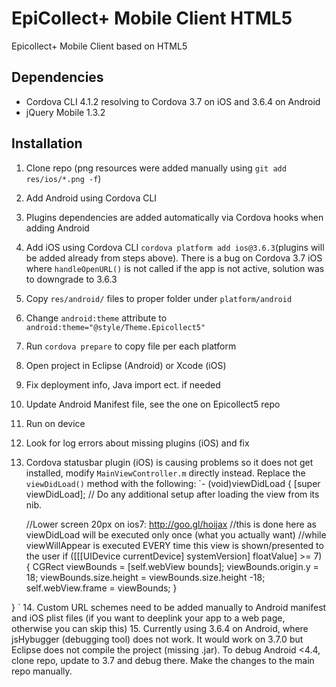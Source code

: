 # EpiCollect+ Mobile Client HTML5
Epicollect+  Mobile Client based on HTML5

## Dependencies
- Cordova CLI 4.1.2 resolving to Cordova 3.7 on iOS and 3.6.4 on Android
- jQuery Mobile 1.3.2

## Installation 

1. Clone repo (png resources were added manually using `git add res/ios/*.png -f`)
2. Add Android using Cordova CLI
3. Plugins dependencies are added automatically via Cordova hooks when adding Android
4. Add iOS using Cordova CLI `cordova platform add ios@3.6.3`(plugins will be added already from steps above). There is a bug on Cordova 3.7 iOS where `handleOpenURL()` is not called if the app is not active, solution was to downgrade to 3.6.3
5. Copy `res/android/` files to proper folder under `platform/android`
6. Change `android:theme` attribute to `android:theme="@style/Theme.Epicollect5"` 
7. Run `cordova prepare` to copy file per each platform
8. Open project in Eclipse (Android) or Xcode (iOS)
9. Fix deployment info, Java import ect. if needed
10. Update Android Manifest file, see the one on Epicollect5 repo
11. Run on device
12. Look for log errors about missing plugins (iOS) and fix
13. Cordova statusbar plugin (iOS) is causing problems so it does not get installed, modify `MainViewController.m` directly instead. Replace the `viewDidLoad()` method with the following:
`- (void)viewDidLoad
 {
     [super viewDidLoad];
     // Do any additional setup after loading the view from its nib.
     
     //Lower screen 20px on ios7: http://goo.gl/hoijax
     //this is done here as viewDidLoad will be executed only once (what you actually want)
     //while viewWillAppear is executed EVERY time this view is shown/presented to the user
     if ([[[UIDevice currentDevice] systemVersion] floatValue] >= 7) {
         CGRect viewBounds = [self.webView bounds];
         viewBounds.origin.y = 18;
         viewBounds.size.height = viewBounds.size.height -18;
         self.webView.frame = viewBounds;
     }
     
 }
`
14. Custom URL schemes need to be added manually to Android manifest and iOS plist files (if you want to deeplink your app to a web page, otherwise you can skip this)
15. Currently using 3.6.4 on Android, where jsHybugger (debugging tool) does not work. It would work on 3.7.0 but Eclipse does not compile the project (missing .jar). To debug Android <4.4, clone repo, update to 3.7 and debug there. Make the changes to the main repo manually.

